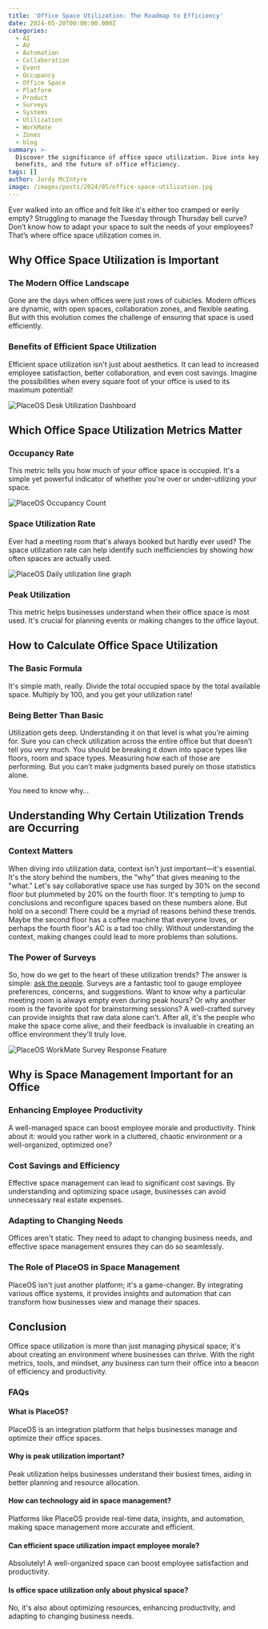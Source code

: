```yaml
---
title: 'Office Space Utilization: The Roadmap to Efficiency'
date: 2024-05-20T00:00:00.000Z
categories:
  - AI
  - AV
  - Automation
  - Collaboration
  - Event
  - Occupancy
  - Office Space
  - Platform
  - Product
  - Surveys
  - Systems
  - Utilization
  - WorkMate
  - Zones
  - blog
summary: >-
  Discover the significance of office space utilization. Dive into key metrics,
  benefits, and the future of office efficiency.
tags: []
author: Jordy McIntyre
image: /images/posts/2024/05/office-space-utilization.jpg
---
```

Ever walked into an office and felt like it's either too cramped or eerily empty? Struggling to manage the Tuesday through Thursday bell curve? Don’t know how to adapt your space to suit the needs of your employees? That’s where office space utilization comes in. 

Why Office Space Utilization is Important
-----------------------------------------

### The Modern Office Landscape

Gone are the days when offices were just rows of cubicles. Modern offices are dynamic, with open spaces, collaboration zones, and flexible seating. But with this evolution comes the challenge of ensuring that space is used efficiently.

### Benefits of Efficient Space Utilization

Efficient space utilization isn't just about aesthetics. It can lead to increased employee satisfaction, better collaboration, and even cost savings. Imagine the possibilities when every square foot of your office is used to its maximum potential!

![PlaceOS Desk Utilization Dashboard](/images/posts/2024/05/desk-report.png)

Which Office Space Utilization Metrics Matter
---------------------------------------------

### Occupancy Rate

This metric tells you how much of your office space is occupied. It's a simple yet powerful indicator of whether you're over or under-utilizing your space.

![PlaceOS Occupancy Count](/images/posts/2024/05/occupancy.png)

### Space Utilization Rate

Ever had a meeting room that's always booked but hardly ever used? The space utilization rate can help identify such inefficiencies by showing how often spaces are actually used.

![PlaceOS Daily utilization line graph](/images/posts/2024/05/desk-reporting-daily.png)

### Peak Utilization

This metric helps businesses understand when their office space is most used. It's crucial for planning events or making changes to the office layout.

How to Calculate Office Space Utilization
-----------------------------------------

### The Basic Formula

It's simple math, really. Divide the total occupied space by the total available space. Multiply by 100, and you get your utilization rate!

### Being Better Than Basic

Utilization gets deep. Understanding it on that level is what you’re aiming for. Sure you can check utilization across the entire office but that doesn’t tell you very much. You should be breaking it down into space types like floors, room and space types. Measuring how each of those are performing. But you can’t make judgments based purely on those statistics alone. 

You need to know why…

Understanding Why Certain Utilization Trends are Occurring
----------------------------------------------------------

### Context Matters

When diving into utilization data, context isn't just important—it's essential. It's the story behind the numbers, the "why" that gives meaning to the "what." Let's say collaborative space use has surged by 30% on the second floor but plummeted by 20% on the fourth floor. It's tempting to jump to conclusions and reconfigure spaces based on these numbers alone. But hold on a second! There could be a myriad of reasons behind these trends. Maybe the second floor has a coffee machine that everyone loves, or perhaps the fourth floor's AC is a tad too chilly. Without understanding the context, making changes could lead to more problems than solutions.

### The Power of Surveys

So, how do we get to the heart of these utilization trends? The answer is simple: [ask the people](https://www.linkedin.com/feed/update/urn:li:activity:7060123215041335296). Surveys are a fantastic tool to gauge employee preferences, concerns, and suggestions. Want to know why a particular meeting room is always empty even during peak hours? Or why another room is the favorite spot for brainstorming sessions? A well-crafted survey can provide insights that raw data alone can't. After all, it's the people who make the space come alive, and their feedback is invaluable in creating an office environment they'll truly love.

![PlaceOS WorkMate Survey Response Feature](/images/posts/2024/05/surveys.png)

Why is Space Management Important for an Office
-----------------------------------------------

### Enhancing Employee Productivity

A well-managed space can boost employee morale and productivity. Think about it: would you rather work in a cluttered, chaotic environment or a well-organized, optimized one?

### Cost Savings and Efficiency

Effective space management can lead to significant cost savings. By understanding and optimizing space usage, businesses can avoid unnecessary real estate expenses.

### Adapting to Changing Needs

Offices aren't static. They need to adapt to changing business needs, and effective space management ensures they can do so seamlessly.

### The Role of PlaceOS in Space Management

PlaceOS isn't just another platform; it's a game-changer. By integrating various office systems, it provides insights and automation that can transform how businesses view and manage their spaces.

Conclusion
----------

Office space utilization is more than just managing physical space; it's about creating an environment where businesses can thrive. With the right metrics, tools, and mindset, any business can turn their office into a beacon of efficiency and productivity.

### FAQs

#### What is PlaceOS?

PlaceOS is an integration platform that helps businesses manage and optimize their office spaces.

#### Why is peak utilization important?

Peak utilization helps businesses understand their busiest times, aiding in better planning and resource allocation.

#### How can technology aid in space management?

Platforms like PlaceOS provide real-time data, insights, and automation, making space management more accurate and efficient.

#### Can efficient space utilization impact employee morale?

Absolutely! A well-organized space can boost employee satisfaction and productivity.

#### Is office space utilization only about physical space?

No, it's also about optimizing resources, enhancing productivity, and adapting to changing business needs.

‍
